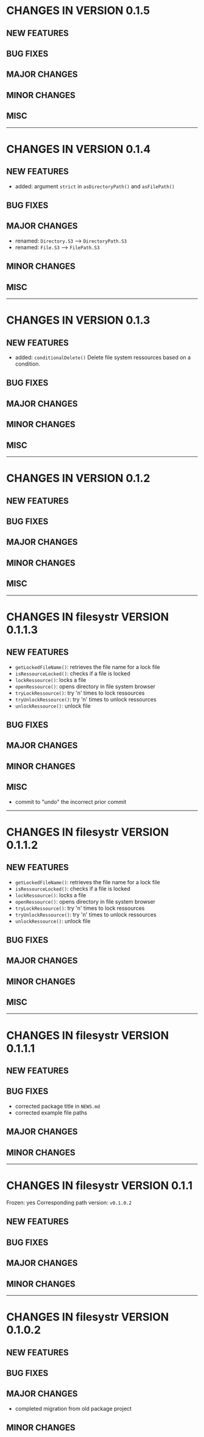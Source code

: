 # CHANGES IN VERSION 0.1.5

## NEW FEATURES

## BUG FIXES

## MAJOR CHANGES

## MINOR CHANGES

## MISC

-----

# CHANGES IN VERSION 0.1.4

## NEW FEATURES

- added: argument `strict` in `asDirectoryPath()` and `asFilePath()`

## BUG FIXES

## MAJOR CHANGES

- renamed: `Directory.S3` --> `DirectoryPath.S3`
- renamed: `File.S3` --> `FilePath.S3`

## MINOR CHANGES

## MISC

-----

# CHANGES IN VERSION 0.1.3

## NEW FEATURES

- added: `conditionalDelete()`
  Delete file system ressources based on a condition. 

## BUG FIXES

## MAJOR CHANGES

## MINOR CHANGES

## MISC

-----

# CHANGES IN VERSION 0.1.2

## NEW FEATURES

## BUG FIXES

## MAJOR CHANGES

## MINOR CHANGES

## MISC

-----

# CHANGES IN filesystr VERSION 0.1.1.3

## NEW FEATURES

- `getLockedFileName()`: retrieves the file name for a lock file
- `isRessourceLocked()`: checks if a file is locked
- `lockRessource()`: locks a file
- `openRessource()`: opens directory in file system browser
- `tryLockRessource()`: try 'n' times to lock ressources
- `tryUnlockRessource()`: try 'n' times to unlock ressources
- `unlockRessource()`: unlock file

## BUG FIXES

## MAJOR CHANGES

## MINOR CHANGES

## MISC

- commit to "undo" the incorrect prior commit

-----

# CHANGES IN filesystr VERSION 0.1.1.2

## NEW FEATURES

- `getLockedFileName()`: retrieves the file name for a lock file
- `isRessourceLocked()`: checks if a file is locked
- `lockRessource()`: locks a file
- `openRessource()`: opens directory in file system browser
- `tryLockRessource()`: try 'n' times to lock ressources
- `tryUnlockRessource()`: try 'n' times to unlock ressources
- `unlockRessource()`: unlock file

## BUG FIXES

## MAJOR CHANGES

## MINOR CHANGES

## MISC

-----

# CHANGES IN filesystr VERSION 0.1.1.1

## NEW FEATURES

## BUG FIXES

- corrected package title in `NEWS.md`
- corrected example file paths

## MAJOR CHANGES

## MINOR CHANGES

-----

# CHANGES IN filesystr VERSION 0.1.1

Frozen: yes
Corresponding path version: `v0.1.0.2`

## NEW FEATURES

## BUG FIXES

## MAJOR CHANGES

## MINOR CHANGES

-----

# CHANGES IN filesystr VERSION 0.1.0.2

## NEW FEATURES

## BUG FIXES

## MAJOR CHANGES

- completed migration from old package project

## MINOR CHANGES
